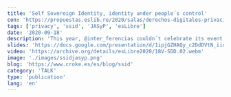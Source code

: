```yaml
---
title: 'Self Sovereign Identity, identity under people´s control'
con: 'https://propuestas.eslib.re/2020/salas/derechos-digitales-privacidad-seguridad'
tags: ['privacy', 'ssid', 'JASyP', 'esLibre']
date: '2020-09-18'
description: 'This year, @inter_ferencias couldn´t celebrate its event, but the managed to stream the talks thanks to @esLibre_ congress in their own track. In this conference, I speak about SSID, a technology that gives users the possibility to store and manage their personal information in third party services.'
slides: 'https://docs.google.com/presentation/d/1ipjGZHAQy_c2DdDVtN_iidngpZ5vS3H7ImAxz9CZLI8/edit?usp=sharing'
video: 'https://archive.org/details/esLibre2020/18V-SDD.02.webm'
image: './images/ssidjasyp.png'
blog: 'https://www.croke.es/es/blog/ssid'
category: 'TALK'
type: 'publication'
lang: 'en'
---
```

